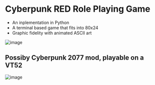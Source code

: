 # Cyberpunk RED Role Playing Game
- An inplementation in Python  
- A terminal based game that fits into 80x24  
- Graphic fidelity with animated ASCII art  

![image](https://user-images.githubusercontent.com/109377/211682007-be0af097-e172-4a8f-8a35-3de303f48e48.jpeg)   
## Possiby Cyberpunk 2077 mod, playable on a VT52   
![image](https://user-images.githubusercontent.com/109377/209255183-43ce3a1b-9f89-4da7-a581-cb99a99699a2.jpeg)
